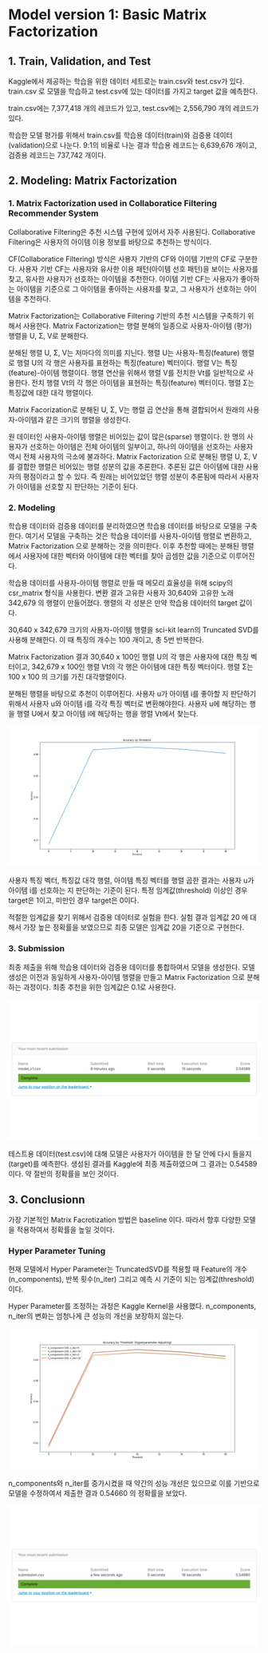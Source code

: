 Model version 1: Basic Matrix Factorization
===========================================

## **1. Train, Validation, and Test**

Kaggle에서 제공하는 학습을 위한 데이터 세트로는 train.csv와 test.csv가 있다. train.csv 로 모델을 학습하고 test.csv에 있는 데이터를 가지고 target 값을 예측한다.

train.csv에는 7,377,418 개의 레코드가 있고, test.csv에는 2,556,790 개의 레코드가 있다. 

학습한 모델 평가를 위해서 train.csv를 학습용 데이터(train)와 검증용 데이터(validation)으로 나눈다. 9:1의 비율로 나눈 결과 학습용 레코드는 6,639,676 개이고, 검증용 레코드는 737,742 개이다.

## **2. Modeling: Matrix Factorization**

### **1. Matrix Factorization used in Collaboratice Filtering Recommender System**
Collaborative Filtering은 추천 시스템 구현에 있어서 자주 사용된다. Collaborative Filtering은 사용자의 아이템 이용 정보를 바탕으로 추천하는 방식이다. 

CF(Collaboratice Filtering) 방식은 사용자 기반의 CF와 아이템 기반의 CF로 구분한다. 사용자 기반 CF는 사용자와 유사한 이용 패턴(아이템 선호 패턴)을 보이는 사용자를 찾고, 유사한 사용자가 선호하는 아이템을 추천한다. 아이템 기반 CF는 사용자가 좋아하는 아이템을 기준으로 그 아이템을 좋아하는 사용자를 찾고, 그 사용자가 선호하는 아이템을 추천하다. 

Matrix Factorization는 Collaborative Filtering 기반의 추천 시스템을 구축하기 위해서 사용한다. Matrix Factorization는 행렬 분해의 일종으로 사용자-아이템 (평가) 행렬을 U, Σ, V로 분해한다. 

분해된 행렬 U, Σ, V는 저마다의 의미를 지닌다. 행렬 U는 사용자-특징(feature) 행렬로 행렬 U의 각 행은 사용자를 표현하는 특징(feature) 벡터이다. 행렬 V는 특징(feature)-아이템 행렬이다. 행렬 연산을 위해서 행렬 V를 전치한 Vt를 일반적으로 사용한다. 전치 행렬 Vt의 각 행은 아이템을 표현하는 특징(feature) 벡터이다. 행렬 Σ는 특징값에 대한 대각 행렬이다. 

Matrix Facorization로 분해된 U, Σ, V는 행렬 곱 연산을 통해 결합되어서 원래의 사용자-아이템과 같은 크기의 행렬을 생성한다. 

원 데이터인 사용자-아이템 행렬은 비어있는 값이 많은(sparse) 행렬이다. 한 명의 사용자가 선호하는 아이템은 전체 아이템의 일부이고, 하나의 아이템을 선호하는 사용자 역시 전체 사용자의 극소에 불과하다. Matrix Factorization 으로 분해된 행렬 U, Σ, V를 결합한 행렬은 비어있는 행렬 성분의 값을 추론한다. 추론된 값은 아이템에 대한 사용자의 평점이라고 할 수 있다. 즉 원래는 비어있었던 행렬 성분이 추론됨에 따라서 사용자가 아이템을 선호할 지 판단하는 기준이 된다.

### **2. Modeling**

학습용 데이터와 검증용 데이터를 분리하였으면 학습용 데이터를 바탕으로 모델을 구축한다. 여기서 모델을 구축하는 것은 학습용 데이터를 사용자-아이템 행렬로 변환하고, Matrix Factorization 으로 분해하는 것을 의미한다. 이후 추천할 때에는 분해된 행렬에서 사용자에 대한 벡터와 아이템에 대한 벡터를 찾아 곱셈한 값을 기준으로 이루어진다.

학습용 데이터를 사용자-아이템 행렬로 만들 때 메모리 효율성을 위해 scipy의 csr_matrix 형식을 사용한다. 변환 결과 고유한 사용자 30,640와 고유한 노래 342,679 의 행렬이 만들어졌다. 행렬의 각 성분은 만약 학습용 데이터의 target 값이다. 

30,640 x 342,679 크기의 사용자-아이템 행렬을 sci-kit learn의 Truncated SVD를 사용해 분해한다. 이 때 특징의 개수는 100 개이고, 총 5번 반복한다. 

Matrix Factorization 결과 30,640 x 100인 행렬 U의 각 행은 사용자에 대한 특징 벡터이고, 342,679 x 100인 행렬 Vt의 각 행은 아이템에 대한 특징 벡터이다. 행렬 Σ는 100 x 100 의 크기를 가진 대각행렬이다. 

분해된 행렬을 바탕으로 추천이 이루어진다. 사용자 u가 아이템 i를 좋아할 지 판단하기 위해서 사용자 u와 아이템 i를 각각 특징 벡터로 변환해야한다. 사용자 u에 해당하는 행을 행렬 U에서 찾고 아이템 i에 해당하는 행을 행렬 Vt에서 찾는다. 

![Threshold Test](../figure/model/model-v1-threshold.png)

사용자 특징 벡터, 특징값 대각 행렬, 아이템 특징 벡터를 행렬 곱한 결과는 사용자 u가 아이템 i를 선호하는 지 판단하는 기준이 된다. 특정 임계값(threshold) 이상인 경우 target은 1이고, 미만인 경우 target은 0이다. 

적절한 임계값을 찾기 위해서 검증용 데이터로 실험을 한다. 실험 결과 임계값 20 에 대해서 가장 높은 정확률을 보였으므로 최종 모델은 임계값 20을 기준으로 구현한다. 

### **3. Submission**

최종 제출을 위해 학습용 데이터와 검증용 데이터를 통합하여서 모델을 생성한다. 모델 생성은 이전과 동일하게 사용자-아이템 행렬을 만들고 Matrix Factorization 으로 분해하는 과정이다. 최종 추천을 위한 임계값은 0.1로 사용한다.

![Submission Result](../figure/model/model-v1-submission.png)

테스트용 데이터(test.csv)에 대해 모델은 사용자가 아이템을 한 달 안에 다시 들을지(target)를 예측한다. 생성된 결과를 Kaggle에 최종 제출하였으며 그 결과는 0.54589 이다. 약 절반의 정확률을 보인 것이다. 

## **3. Conclusionn**

가장 기본적인 Matrix Facrotization 방법은 baseline 이다. 따라서 향후 다양한 모델을 적용하여서 정확률을 높일 것이다.

### **Hyper Parameter Tuning**

현재 모델에서 Hyper Parameter는 TruncatedSVD를 적용할 때 Feature의 개수(n_components), 반복 횟수(n_iter) 그리고 예측 시 기준이 되는 임계값(threshold) 이다. 

Hyper Parameter를 조정하는 과정은 Kaggle Kernel을 사용했다. n_components, n_iter의 변화는 엄청나게 큰 성능의 개선을 보장하지 않는다.

![Model Parameter Tuning](../figure/model/model-v1-hyper_parameter_tuning.png)

n_components와 n_iter를 증가시켰을 때 약간의 성능 개선은 있으므로 이를 기반으로 모델을 수정하여서 제출한 결과 0.54660 의 정확률을 보았다. 

![Model Parameter Tuning](../figure/model/model-v1-submission-tuning.png)

